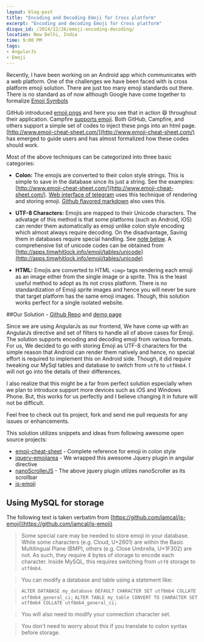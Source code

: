 ```yaml
---
layout: blog-post
title: "Encoding and Decoding Emoji for Cross platform"
excerpt: "Encoding and decoding Emoji for Cross platform"
disqus_id: /2014/12/26/emoji-encoding-decoding/
location: New Delhi, India
time: 9:00 PM
tags:
- AngularJs
- Emoji
---
```


Recently, I have been working on an Android app which communicates with a web platform. One of the challenges we have been faced with is cross platform emoji solution. There are just too many emoji standards out there. There is no standard as of now although Google have come together to formalize [Emoji Symbols](http://www.unicode.org/~scherer/emoji4unicode/snapshot/full.html)

GitHub introduced [emoji pngs](https://github.com/blog/816-emoji) and here you see that in action :smile: throughout their application. Campfire [supports emoji](https://signalvnoise.com/posts/3059-2011-year-end-campfire-feature-blowout). Both GitHub, Campfire, and others support a simple set of codes to inject these pngs into an html page. [http://www.emoji-cheat-sheet.com/](http://www.emoji-cheat-sheet.com/) has emerged to guide users and has almost formalized how these codes should work.

Most of the above techniques can be categorized into three basic categories:

* **Colon:** The emojis are converted to their colon style strings. This is simple to save in the database since its just a string.
See the examples: [http://www.emoji-cheat-sheet.com/](http://www.emoji-cheat-sheet.com/). [Web interface of telegram](https://web.telegram.org/#/im) uses this technique of rendering and storing emoji. [Github flavored markdown](https://help.github.com/articles/writing-on-github/) also uses this.

* **UTF-8 Characters:** Emojis are mapped to their Unicode characters.  The advatage of this method is that some platforms (such as Android, iOS) can render them automatically as emoji unlike colon style encoding which almost always require decoding. On the disadvantage, Saving them in databases require special handling. See [note below](#db).
A comprehensive list of unicode codes can be obtained from [http://apps.timwhitlock.info/emoji/tables/unicode](http://apps.timwhitlock.info/emoji/tables/unicode)

* **HTML:** Emojis are converted to HTML `<img>` tags rendering each emoji as an image either from the single image or a sprite. 
This is the least useful method to adopt as its not cross platform. There is no standardization of Emoji sprite images and hence you will never be sure that target platform has the same emoji images. Though, this solution works perfect for a single isolated website.

##Our Solution - [Github Repo](https://github.com/madhur/angular-emoji-popup) and [demo page](http://madhur.co.in/angular-emoji-popup)

Since we are using AngularJs as our frontend, We have come up with an AngularJs directive and set of filters to handle all of above cases for Emoji. The solution supports encoding and decoding emoji from various formats. For us, We decided to go with storing Emoji as UTF-8 characters for the simple reason that Android can render them natively and hence, no special effort is required to implement this on Android side. Though, it did require tweaking our MySql tables and database to switch from `utf8` to `utf8mb4`. I will not go into the details of their differences.

I also realize that this might be a far from perfect solution especially when we plan to introduce support more devices such as iOS and Windows Phone. But, this works for us perfectly and I believe changing it in future will not be difficult.

Feel free to check out tis project, fork and send me pull requests for any issues or enhancements.

This solution utilizes snippets and ideas from following awesome open source projects:

* [emoji-cheat-sheet](https://github.com/arvida/emoji-cheat-sheet.com) - Complete reference for emoji in colon style
* [jquery-emojiarea](https://github.com/diy/jquery-emojiarea) - We wrapped this awesome Jquery plugin in angular directive
* [nanoScrollerJS](https://github.com/jamesflorentino/nanoScrollerJS) - The above jquery plugin utilzes nanoScroller as its scrollbar
* [js-emoji](https://github.com/iamcal/js-emoji)

<a name="db"></a>
## Using MySQL for storage
The following text is taken verbatim from [https://github.com/iamcal/js-emoji](https://github.com/iamcal/js-emoji)

> Some special care may be needed to store emoji in your database. While some characters (e.g. Cloud, U+2601) are
> within the Basic Multilingual Plane (BMP), others (e.g. Close Umbrella, U+1F302) are not. As such, 
> they require 4 bytes of storage to encode each character. Inside MySQL, this requires switching from `utf8` 
> storage to `utf8mb4`.

> You can modify a database and table using a statement like:

>  `ALTER DATABASE my_database DEFAULT CHARACTER SET utf8mb4 COLLATE utf8mb4_general_ci;`
>  `ALTER TABLE my_table CONVERT TO CHARACTER SET utf8mb4 COLLATE utf8mb4_general_ci;`

> You will also need to modify your connection character set.

> You don't need to worry about this if you translate to colon syntax before storage.